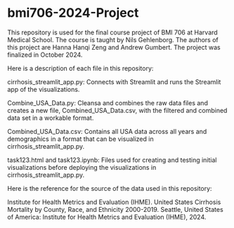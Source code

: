 # bmi706-2024-Project

This repository is used for the final course project of BMI 706 at Harvard Medical School.
The course is taught by Nils Gehlenborg. The authors of this project are Hanna Hanqi Zeng
and Andrew Gumbert. The project was finalized in October 2024.

Here is a description of each file in this repository:

cirrhosis_streamlit_app.py:
Connects with Streamlit and runs the Streamlit app of the visualizations.

Combine_USA_Data.py:
Cleansa and combines the raw data files and creates a new file, Combined_USA_Data.csv,
with the filtered and combined data set in a workable format.

Combined_USA_Data.csv:
Contains all USA data across all years and demographics in a format
that can be visualized in cirrhosis_streamlit_app.py.

task123.html and task123.ipynb:
Files used for creating and testing initial visualizations before deploying
the visualizations in cirrhosis_streamlit_app.py.

Here is the reference for the source of the data used in this repository:

Institute for Health Metrics and Evaluation (IHME). United States Cirrhosis Mortality by County, Race, and Ethnicity 2000-2019. Seattle, United States of America: Institute for Health Metrics and Evaluation (IHME), 2024.
